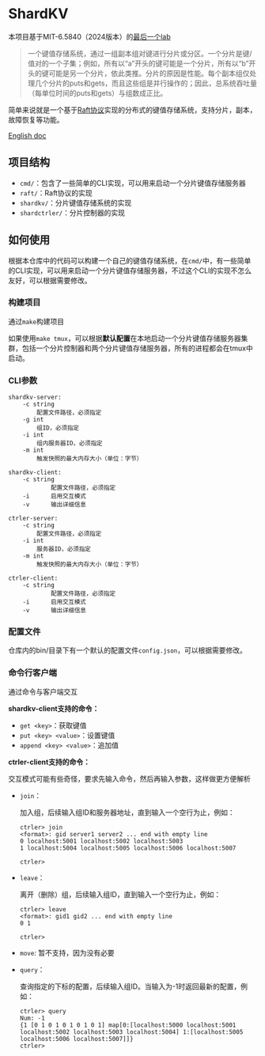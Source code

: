 # ShardKV

本项目基于MIT-6.5840（2024版本）的[最后一个lab](http://nil.csail.mit.edu/6.5840/2024/labs/lab-shard.html)

> 一个键值存储系统，通过一组副本组对键进行分片或分区。一个分片是键/值对的一个子集；例如，所有以“a”开头的键可能是一个分片，所有以“b”开头的键可能是另一个分片，依此类推。分片的原因是性能。每个副本组仅处理几个分片的puts和gets，而且这些组是并行操作的；因此，总系统吞吐量（每单位时间的puts和gets）与组数成正比。

简单来说就是一个基于[Raft协议](https://raft.github.io/)实现的分布式的键值存储系统，支持分片，副本，故障恢复等功能。

[English doc](README-en.md)

## 项目结构

- `cmd/`：包含了一些简单的CLI实现，可以用来启动一个分片键值存储服务器
- `raft/`：Raft协议的实现
- `shardkv/`：分片键值存储系统的实现
- `shardctrler/`：分片控制器的实现

## 如何使用

根据本仓库中的代码可以构建一个自己的键值存储系统，在`cmd/`中，有一些简单的CLI实现，可以用来启动一个分片键值存储服务器，不过这个CLI的实现不怎么友好，可以根据需要修改。

### 构建项目

通过`make`构建项目

如果使用`make tmux`，可以根据**默认配置**在本地启动一个分片键值存储服务器集群，包括一个分片控制器和两个分片键值存储服务器，所有的进程都会在tmux中启动。

### CLI参数

```
shardkv-server:
    -c string
        配置文件路径，必须指定
    -g int
        组ID，必须指定
    -i int
        组内服务器ID，必须指定
    -m int
        触发快照的最大内存大小（单位：字节）

shardkv-client:
    -c string
            配置文件路径，必须指定
    -i      启用交互模式
    -v      输出详细信息

ctrler-server:
    -c string
        配置文件路径，必须指定
    -i int
        服务器ID，必须指定
    -m int
        触发快照的最大内存大小（单位：字节）

ctrler-client:
    -c string
            配置文件路径，必须指定
    -i      启用交互模式
    -v      输出详细信息
```

### 配置文件

仓库内的bin/目录下有一个默认的配置文件`config.json`，可以根据需要修改。

### 命令行客户端

通过命令与客户端交互

**shardkv-client支持的命令：**

- `get <key>`：获取键值
- `put <key> <value>`：设置键值
- `append <key> <value>`：追加值

**ctrler-client支持的命令：**

交互模式可能有些奇怪，要求先输入命令，然后再输入参数，这样做更方便解析

- `join`：

    加入组，后续输入组ID和服务器地址，直到输入一个空行为止，例如：
    ```
    ctrler> join
    <format>: gid server1 server2 ... end with empty line
    0 localhost:5001 localhost:5002 localhost:5003
    1 localhost:5004 localhost:5005 localhost:5006 localhost:5007

    ctrler>
    ```

- `leave`：

    离开（删除）组，后续输入组ID，直到输入一个空行为止，例如：
    ```
    ctrler> leave
    <format>: gid1 gid2 ... end with empty line
    0 1

    ctrler>
    ```
- `move`: 暂不支持，因为没有必要

- `query`：

    查询指定的下标的配置，后续输入组ID。当输入为-1时返回最新的配置，例如：
    ```
    ctrler> query
    Num: -1
    {1 [0 1 0 1 0 1 0 1 0 1] map[0:[localhost:5000 localhost:5001 localhost:5002 localhost:5003 localhost:5004] 1:[localhost:5005 localhost:5006 localhost:5007]]}
    ctrler>
    ```
